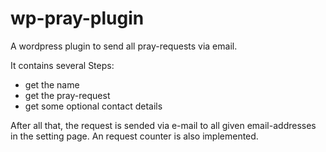 # wp-pray-plugin
A wordpress plugin to send all pray-requests via email.

It contains several Steps:
- get the name
- get the pray-request
- get some optional contact details

After all that, the request is sended via e-mail to all given email-addresses in the setting page.
An request counter is also implemented.
